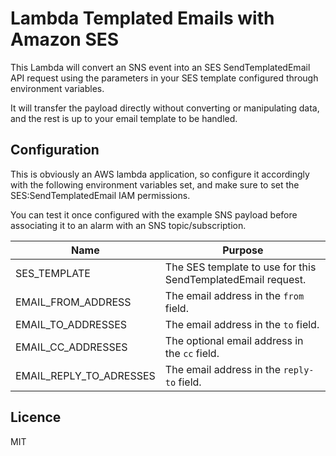 # Lambda Templated Emails with Amazon SES

This Lambda will convert an SNS event into an SES SendTemplatedEmail API
request using the parameters in your SES template configured through
environment variables.

It will transfer the payload directly without converting or manipulating
data, and the rest is up to your email template to be handled.

## Configuration

This is obviously an AWS lambda application, so configure it accordingly
with the following environment variables set, and make sure to set the
SES:SendTemplatedEmail IAM permissions.

You can test it once configured with the example SNS payload before
associating it to an alarm with an SNS topic/subscription.

| Name                    | Purpose                                                      |
|-------------------------|--------------------------------------------------------------|
| SES_TEMPLATE            | The SES template to use for this SendTemplatedEmail request. |
| EMAIL_FROM_ADDRESS      | The email address in the `from` field.                       |
| EMAIL_TO_ADDRESSES      | The email address in the `to` field.                         |
| EMAIL_CC_ADDRESSES      | The optional email address in the `cc` field.                |
| EMAIL_REPLY_TO_ADRESSES | The email address in the `reply-to` field.                   |

## Licence

MIT